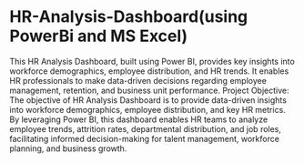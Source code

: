 # HR-Analysis-Dashboard(using PowerBi and MS Excel)
This HR Analysis Dashboard, built using Power BI, provides key insights into workforce demographics, employee distribution, and HR trends. It enables HR professionals to make data-driven decisions regarding employee management, retention, and business unit performance.
Project Objective:
The objective of  HR Analysis Dashboard is to provide data-driven insights into workforce demographics, employee distribution, and key HR metrics. By leveraging Power BI, this dashboard enables HR teams to analyze employee trends, attrition rates, departmental distribution, and job roles, facilitating informed decision-making for talent management, workforce planning, and business growth.
